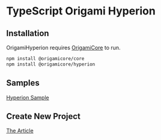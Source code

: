 # TypeScript Origami Hyperion


## Installation
OrigamiHyperion requires [OrigamiCore](https://www.npmjs.com/package/@origamicore/core)  to run.
```sh
npm install @origamicore/core
npm install @origamicore/hyperion
```
## Samples
[Hyperion Sample](https://github.com/origamicore/hyperion/tree/main/sample)

## Create New Project
[The Article](https://medium.com/@origamicore.com/origami-hyperion-952aba9fd751)